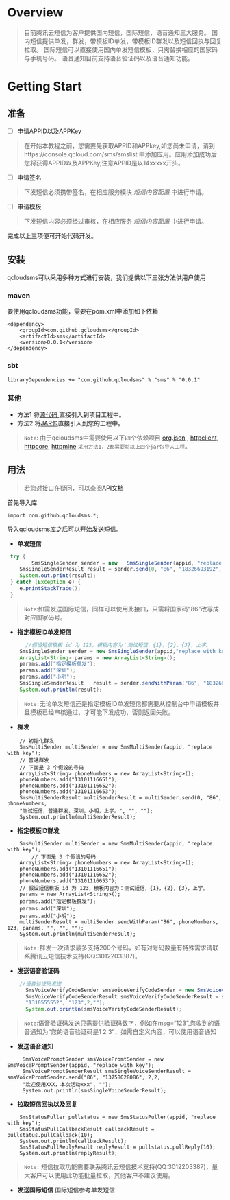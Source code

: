 # Overview
>目前腾讯云短信为客户提供国内短信，国际短信，语音通知三大服务。
>国内短信提供单发，群发，带模板ID单发，带模板ID群发以及短信回执与回复拉取。
>国际短信可以直接使用国内单发短信模板，只需替换相应的国家码与手机号码。
>语音通知目前支持语音验证码以及语音通知功能。
# Getting Start

## 准备
- [ ] 申请APPID以及APPKey
>在开始本教程之前，您需要先获取APPID和APPkey,如您尚未申请，请到https://console.qcloud.com/sms/smslist 中添加应用。应用添加成功后您将获得APPID以及APPKey,注意APPID是以14xxxxx开头。

- [ ] 申请签名
 > 下发短信必须携带签名，在相应服务模块 *短信内容配置*  中进行申请。

- [ ] 申请模板
 > 下发短信内容必须经过审核，在相应服务 *短信内容配置* 中进行申请。

完成以上三项便可开始代码开发。
## 安装
qcloudsms可以采用多种方式进行安装，我们提供以下三张方法供用户使用
### maven
 要使用qcloudsms功能，需要在pom.xml中添加如下依赖
```
<dependency>
  	<groupId>com.github.qcloudsms</groupId>
  	<artifactId>sms</artifactId>
  	<version>0.0.1</version>
</dependency>
```
### sbt

```
libraryDependencies += "com.github.qcloudsms" % "sms" % "0.0.1"
```

### 其他
- 方法1 
 将[源代码	](https://github.com/qcloudsms/qcloudsms_java/tree/master/src)直接引入到项目工程中。
- 方法2 
 将[JAR包]( http://maven.oa.com/nexus/content/groups/public/com/github/qcloudsms/sms/0.0.1/sms-0.0.1.jar)直接引入到您的工程中。
>`Note`:
由于qcloudsms中需要使用以下四个依赖项目
[org.json](http://central.maven.org/maven2/org/json/json/20170516/json-20170516.jar) , [httpclient](http://central.maven.org/maven2/org/apache/httpcomponents/httpclient/4.5.3/httpclient-4.5.3.jar), [httpcore](http://central.maven.org/maven2/org/apache/httpcomponents/httpcore/4.4.7/httpcore-4.4.7.jar), [httpmine](http://central.maven.org/maven2/org/apache/httpcomponents/httpmime/4.5.3/httpmime-4.5.3.jar)
`采用方法1，2都需要将以上四个jar包导入工程`。

## 用法

>若您对接口在疑问，可以查阅[API文档](http://static.javadoc.io/com.github.qcloudsms/sms/0.0.1/index.html?com/github/qcloudsms/package-summary.html)

首先导入库
```
import com.github.qcloudsms.*;
```
导入qcloudsms库之后可以开始发送短信。

- **单发短信**
```java
 try {
        SmsSingleSender sender = new   SmsSingleSender(appid, "replace with key");
	SmsSingleSenderResult result = sender.send(0, "86", "18326693192", "【腾讯】验证码测试1234", "", "123");
	System.out.print(result);
 } catch (Exception e) {
	e.printStackTrace();
 }
```
> `Note`:如需发送国际短信，同样可以使用此接口，只需将国家码"86"改写成对应国家码号。
- **指定模板ID单发短信**
```java
	  //假设短信模板 id 为 123，模板内容为：测试短信，{1}，{2}，{3}，上学。
	SmsSingleSender sender = new SmsSingleSender(appid,"replace with key");
	ArrayList<String> params = new ArrayList<String>();
	params.add("指定模板单发");
	params.add("深圳");
	params.add("小明");
	SmsSingleSenderResult   result = sender.sendWithParam("86", "18326693192", 123, params, "", "", "");
	System.out.println(result);
```
> `Note:`无论单发短信还是指定模板ID单发短信都需要从控制台中申请模板并且模板已经审核通过，才可能下发成功，否则返回失败。

- **群发**
```
	// 初始化群发
	SmsMultiSender multiSender = new SmsMultiSender(appid, "replace with key");
	// 普通群发
	// 下面是 3 个假设的号码
	ArrayList<String> phoneNumbers = new ArrayList<String>();
	phoneNumbers.add("13101116651");
	phoneNumbers.add("13101116652");
	phoneNumbers.add("13101116653");
	SmsMultiSenderResult multiSenderResult = multiSender.send(0, "86", phoneNumbers, 
	"测试短信，普通群发，深圳，小明，上学。", "", "");
	System.out.println(multiSenderResult);
```
- **指定模板ID群发**
```
	SmsMultiSender multiSender = new SmsMultiSender(appid, "replace with key");
		// 下面是 3 个假设的号码
	ArrayList<String> phoneNumbers = new ArrayList<String>();
	phoneNumbers.add("13101116651");
	phoneNumbers.add("13101116652");
	phoneNumbers.add("13101116653");
	// 假设短信模板 id 为 123，模板内容为：测试短信，{1}，{2}，{3}，上学。
	params = new ArrayList<String>();
	params.add("指定模板群发");
	params.add("深圳");
	params.add("小明");
	multiSenderResult = multiSender.sendWithParam("86", phoneNumbers, 123, params, "", "", "");
	System.out.println(multiSenderResult);
```
> `Note:`群发一次请求最多支持200个号码，如有对号码数量有特殊需求请联系腾讯云短信技术支持(QQ:3012203387)。

- **发送语音验证码**
```java
    //语音验证码发送
      SmsVoiceVerifyCodeSender smsVoiceVerifyCodeSender = new SmsVoiceVerifyCodeSender(appid, "replace with key");
      SmsVoiceVerifyCodeSenderResult smsVoiceVerifyCodeSenderResult = smsVoiceVerifyCodeSender.send("86",
      "1310555552", "123",2,"");
      System.out.println(smsVoiceVerifyCodeSenderResult);
```
>`Note`:语音验证码发送只需提供验证码数字，例如在msg=“123”,您收到的语音通知为“您的语音验证码是1 2 3”，如需自定义内容，可以使用语音通知

- **发送语音通知**
```
     SmsVoicePromptSender smsVoicePromtSender = new SmsVoicePromptSender(appid, "replace with key");
     SmsVoicePromptSenderResult smsSingleVoiceSenderResult = smsVoicePromtSender.send("86", "13758028086", 2,2,
     "欢迎使用XXX，本次活动xxx", "");
     System.out.println(smsSingleVoiceSenderResult);
```

- **拉取短信回执以及回复**
```
    SmsStatusPuller pullstatus = new SmsStatusPuller(appid, "replace with key");
    SmsStatusPullCallbackResult callbackResult = pullstatus.pullCallback(10);
    System.out.println(callbackResult);
    SmsStatusPullReplyResult replyResult = pullstatus.pullReply(10);
    System.out.println(replyResult);
```
> `Note:` 短信拉取功能需要联系腾讯云短信技术支持(QQ:3012203387)，量大客户可以使用此功能批量拉取，其他客户不建议使用。

- **发送国际短信**
国际短信参考单发短信


